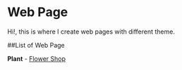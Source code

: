 # Web Page

Hi!, this is where I create web pages with different theme. 

##List of Web Page

**Plant** - [Flower Shop](https://astrokwk.github.io/web-page/plant/index.html)